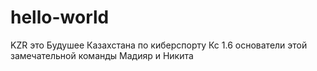 # hello-world
KZR это Будушее Казахстана по киберспорту Кс 1.6 основатели этой замечательной команды
Мадияр и Никита
